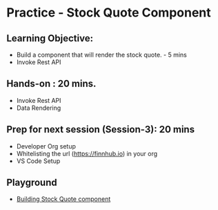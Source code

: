 # Practice - Stock Quote Component

## Learning Objective: 
- Build a component that will render the stock quote. - 5 mins
- Invoke Rest API

## Hands-on : 20 mins.
- Invoke Rest API
- Data Rendering

## Prep for next session (Session-3): 20 mins
- Developer Org setup
- Whitelisting the url (https://finnhub.io) in your org
- VS Code Setup


## Playground

- [Building Stock Quote component](https://webcomponents.dev/edit/XyLnPG1inddixLHtqmwN/src/app.js)